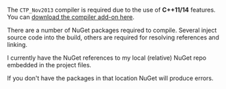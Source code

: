 The `CTP_Nov2013` compiler is required due to the use of **C++11/14** features. You can [download the compiler add-on here](http://www.microsoft.com/en-us/download/details.aspx?id=41151).

There are a number of NuGet packages required to compile. Several inject source code into the build, others are required for resolving references and linking.

I currently have the NuGet references to my local (relative) NuGet repo embedded in the project files.

If you don't have the packages in that location NuGet will produce errors.
